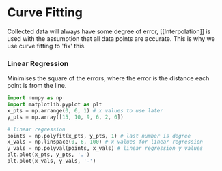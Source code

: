 # Curve Fitting
Collected data will always have some degree of error, [[Interpolation]] is used with the assumption that all data points are accurate. This is why we use curve fitting  to 'fix' this.

### Linear Regression
Minimises the square of the errors, where the error is the distance each point is from the line.
```python
import numpy as np
import matplotlib.pyplot as plt
x_pts = np.arrange(0, 6, 1) # x values to use later
y_pts = np.array([15, 10, 9, 6, 2, 0])

# linear regression
points = np.polyfit(x_pts, y_pts, 1) # last number is degree
x_vals = np.linspace(0, 6, 100) # x values for linear regression
y_vals = np.polyval(points, x_vals) # linear regression y values
plt.plot(x_pts, y_pts, '.')
plt.plot(x_vals, y_vals, '-')
```